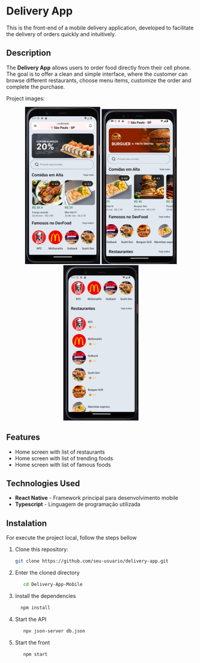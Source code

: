 # Delivery App

This is the front-end of a mobile delivery application, developed to facilitate the delivery of orders quickly and intuitively.

## Description

The **Delivery App** allows users to order food directly from their cell phone. The goal is to offer a clean and simple interface, where the customer can browse different restaurants, choose menu items, customize the order and complete the purchase.

Project images: 
<div align="center">
   <img src="project-images/Screenshot_1.png" width="200">
   <img src="project-images/Screenshot_3.png" width="200">
   <img src="project-images/Screenshot_2.png" width="200">
</div>

## Features

- Home screen with list of restaurants
- Home screen with list of trending foods
- Home screen with list of famous foods


## Technologies Used

- **React Native** - Framework principal para desenvolvimento mobile
- **Typescript** - Linguagem de programação utilizada


## Instalation

For execute the project local, follow the steps bellow

1. Clone this repository:
   ```bash
   git clone https://github.com/seu-usuario/delivery-app.git
   ```
2. Enter the cloned directory
   ```bash
      cd Delivery-App-Mobile
   ```
3. Install the dependencies
   ```bash
     npm install
   ```
4. Start the API
   ```bash
      npx json-server db.json
   ```
5. Start the front
   ```bash
      npm start
   ```